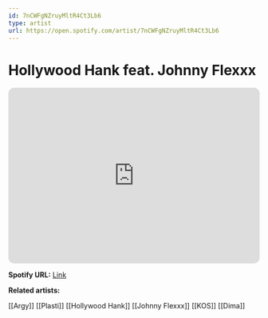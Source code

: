 ```yaml
---
id: 7nCWFgNZruyMltR4Ct3Lb6
type: artist
url: https://open.spotify.com/artist/7nCWFgNZruyMltR4Ct3Lb6
---
```

# Hollywood Hank feat. Johnny Flexxx

<iframe style="border-radius:12px" src="https://open.spotify.com/embed/artist/7nCWFgNZruyMltR4Ct3Lb6" width="100%" height="352" frameBorder="0" allowfullscreen="" allow="autoplay; clipboard-write; encrypted-media; fullscreen; picture-in-picture" loading="lazy"></iframe>

**Spotify URL:** [Link](https://open.spotify.com/artist/7nCWFgNZruyMltR4Ct3Lb6)

**Related artists:**

[[Argy]]
[[Plasti]]
[[Hollywood Hank]]
[[Johnny Flexxx]]
[[KOS]]
[[Dima]]
